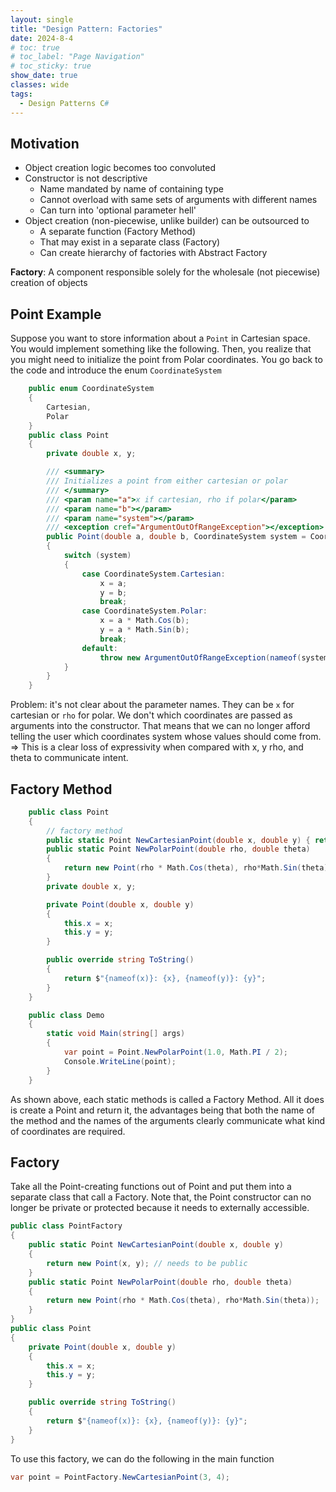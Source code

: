 ```yaml
---
layout: single
title: "Design Pattern: Factories"
date: 2024-8-4
# toc: true
# toc_label: "Page Navigation"
# toc_sticky: true
show_date: true
classes: wide
tags:
  - Design Patterns C#
---
```


## Motivation

- Object creation logic becomes too convoluted
- Constructor is not descriptive
  - Name mandated by name of containing type
  - Cannot overload with same sets of arguments with different names
  - Can turn into 'optional parameter hell'
- Object creation (non-piecewise, unlike builder) can be outsourced to
  - A separate function (Factory Method)
  - That may exist in a separate class (Factory)
  - Can create hierarchy of factories with Abstract Factory

**Factory**: A component responsible solely for the wholesale (not piecewise) creation of objects

## Point Example

Suppose you want to store information about a `Point` in Cartesian space. You would implement something like the following. Then, you realize that you might need to initialize the point from Polar coordinates. You go back to the code and introduce the enum `CoordinateSystem`

```csharp
    public enum CoordinateSystem
    {
        Cartesian,
        Polar
    }
    public class Point
    {
        private double x, y;

        /// <summary>
        /// Initializes a point from either cartesian or polar
        /// </summary>
        /// <param name="a">x if cartesian, rho if polar</param>
        /// <param name="b"></param>
        /// <param name="system"></param>
        /// <exception cref="ArgumentOutOfRangeException"></exception>
        public Point(double a, double b, CoordinateSystem system = CoordinateSystem.Cartesian)
        {
            switch (system)
            {
                case CoordinateSystem.Cartesian:
                    x = a;
                    y = b;
                    break;
                case CoordinateSystem.Polar:
                    x = a * Math.Cos(b);
                    y = a * Math.Sin(b);
                    break;
                default:
                    throw new ArgumentOutOfRangeException(nameof(system), system, null);
            }
        }
    }
```

Problem: it's not clear about the parameter names. They can be `x` for cartesian or `rho` for polar. We don't which coordinates are passed as arguments into the constructor. That means that we can no longer afford telling the user which coordinates system whose values should come from.
=> This is a clear loss of expressivity when compared with x, y rho, and theta to communicate intent.

## Factory Method

```csharp
    public class Point
    {
        // factory method
        public static Point NewCartesianPoint(double x, double y) { return new Point(x, y); }
        public static Point NewPolarPoint(double rho, double theta)
        {
            return new Point(rho * Math.Cos(theta), rho*Math.Sin(theta));
        }
        private double x, y;

        private Point(double x, double y)
        {
            this.x = x;
            this.y = y;
        }

        public override string ToString()
        {
            return $"{nameof(x)}: {x}, {nameof(y)}: {y}";
        }
    }

    public class Demo
    {
        static void Main(string[] args)
        {
            var point = Point.NewPolarPoint(1.0, Math.PI / 2);
            Console.WriteLine(point);
        }
    }
```

As shown above, each static methods is called a Factory Method. All it does is create a Point and return it, the advantages being that both the name of the method and the names of the arguments clearly communicate what kind of coordinates are required.

## Factory

Take all the Point-creating functions out of Point and put them into a separate class that call a Factory. Note that, the Point constructor can no longer be private or protected because it needs to externally accessible.

```csharp
public class PointFactory
{
    public static Point NewCartesianPoint(double x, double y)
    {
        return new Point(x, y); // needs to be public
    }
    public static Point NewPolarPoint(double rho, double theta)
    {
        return new Point(rho * Math.Cos(theta), rho*Math.Sin(theta));
    }
}
public class Point
{
    private Point(double x, double y)
    {
        this.x = x;
        this.y = y;
    }

    public override string ToString()
    {
        return $"{nameof(x)}: {x}, {nameof(y)}: {y}";
    }
}
```

To use this factory, we can do the following in the main function

```csharp
var point = PointFactory.NewCartesianPoint(3, 4);
```
